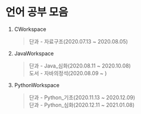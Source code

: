 # 언어 공부 모음
1. CWorkspace
    > 단과 - 자료구조(2020.07.13 ~ 2020.08.05)
2. JavaWorkspace
    > 단과 - Java_심화(2020.08.11 ~ 2020.10.08) <br>
    > 도서 - 자바의정석(2020.08.09 ~ )
3. PythonWorkspace
    > 단과 - Python_기초(2020.11.13 ~ 2020.12.09) <br>
    > 단과 - Python_심화(2020.12.11 ~ 2021.01.08)
